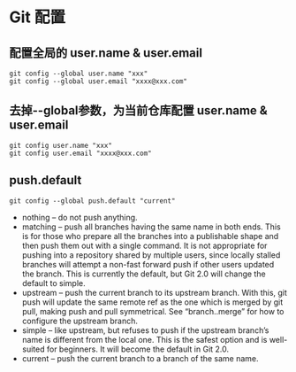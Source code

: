 # Git 配置

## 配置全局的 user.name & user.email
```
git config --global user.name "xxx"
git config --global user.email "xxxx@xxx.com"
```

## 去掉--global参数，为当前仓库配置 user.name & user.email
```
git config user.name "xxx"  
git config user.email "xxxx@xxx.com"
```

## push.default
```
git config --global push.default "current"
```

* nothing – do not push anything.
* matching – push all branches having the same name in both ends. This is for those who prepare all the branches into a publishable shape and then push them out with a single command. It is not appropriate for pushing into a repository shared by multiple users, since locally stalled branches will attempt a non-fast forward push if other users updated the branch.
This is currently the default, but Git 2.0 will change the default to simple.
* upstream – push the current branch to its upstream branch. With this, git push will update the same remote ref as the one which is merged by git pull, making push and pull symmetrical. See “branch.<name>.merge” for how to configure the upstream branch.
* simple – like upstream, but refuses to push if the upstream branch’s name is different from the local one. This is the safest option and is well-suited for beginners. It will become the default in Git 2.0.
* current – push the current branch to a branch of the same name.
